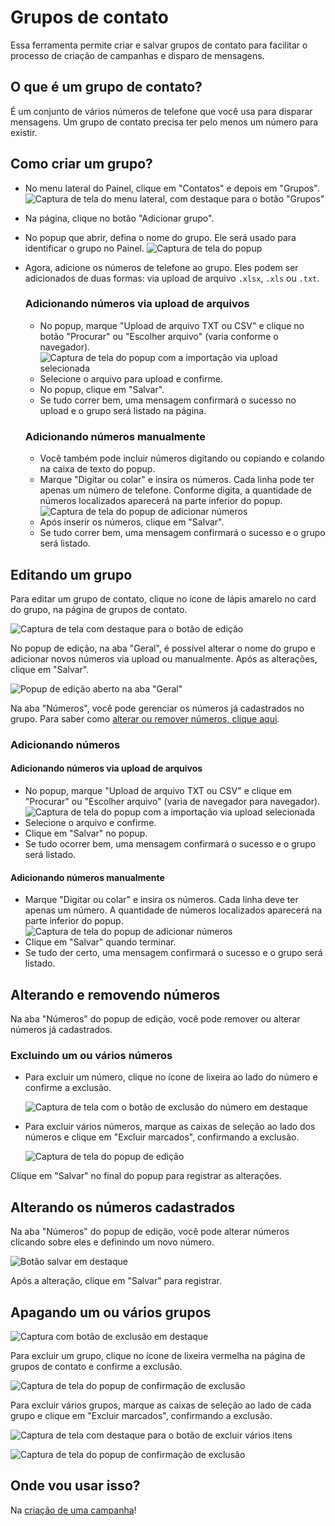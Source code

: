 <script setup>
  import NoteComponent from './components/Note.md';
  import AsideArticle from './components/AsideArticle.vue';
</script>

<div style="margin-bottom: 2rem">
  <NoteComponent/>
</div>

# Grupos de contato

Essa ferramenta permite criar e salvar grupos de contato para facilitar o processo de criação de campanhas e disparo de mensagens.

<AsideArticle/>

## O que é um grupo de contato?

É um conjunto de vários números de telefone que você usa para disparar mensagens. Um grupo de contato precisa ter pelo menos um número para existir.

## Como criar um grupo?

- No menu lateral do Painel, clique em "Contatos" e depois em "Grupos".
  ![Captura de tela do menu lateral, com destaque para o botão "Grupos"](/img/tutorial/contact-group.png)
- Na página, clique no botão "Adicionar grupo".
- No popup que abrir, defina o nome do grupo. Ele será usado para identificar o grupo no Painel.
  ![Captura de tela do popup](/img/tutorial/popup-new-group.png)

- Agora, adicione os números de telefone ao grupo. Eles podem ser adicionados de duas formas: via upload de arquivo `.xlsx`, `.xls` ou `.txt`.

  ### Adicionando números via upload de arquivos
    - No popup, marque "Upload de arquivo TXT ou CSV" e clique no botão "Procurar" ou "Escolher arquivo" (varia conforme o navegador).
      ![Captura de tela do popup com a importação via upload selecionada](/img/tutorial/upload-selected-group.png)
    - Selecione o arquivo para upload e confirme.
    - No popup, clique em "Salvar".
    - Se tudo correr bem, uma mensagem confirmará o sucesso no upload e o grupo será listado na página.

  ### Adicionando números manualmente
    - Você também pode incluir números digitando ou copiando e colando na caixa de texto do popup.
    - Marque "Digitar ou colar" e insira os números. Cada linha pode ter apenas um número de telefone. Conforme digita, a quantidade de números localizados aparecerá na parte inferior do popup.
      ![Captura de tela do popup de adicionar números](/img/tutorial/group-add-text.png)
    - Após inserir os números, clique em "Salvar".
    - Se tudo correr bem, uma mensagem confirmará o sucesso e o grupo será listado.

## Editando um grupo

Para editar um grupo de contato, clique no ícone de lápis amarelo no card do grupo, na página de grupos de contato.

![Captura de tela com destaque para o botão de edição](/img/tutorial/edit-group.png)

No popup de edição, na aba "Geral", é possível alterar o nome do grupo e adicionar novos números via upload ou manualmente. Após as alterações, clique em "Salvar".

![Popup de edição aberto na aba "Geral"](/img/tutorial/geral-popup-group.png)

Na aba "Números", você pode gerenciar os números já cadastrados no grupo. Para saber como [alterar ou remover números, clique aqui](#alterando-e-removendo-numeros).

### Adicionando números

#### Adicionando números via upload de arquivos
- No popup, marque "Upload de arquivo TXT ou CSV" e clique em "Procurar" ou "Escolher arquivo" (varia de navegador para navegador).
  ![Captura de tela do popup com a importação via upload selecionada](/img/tutorial/upload-selected-group.png)
- Selecione o arquivo e confirme.
- Clique em "Salvar" no popup.
- Se tudo ocorrer bem, uma mensagem confirmará o sucesso e o grupo será listado.

#### Adicionando números manualmente
- Marque "Digitar ou colar" e insira os números. Cada linha deve ter apenas um número. A quantidade de números localizados aparecerá na parte inferior do popup.
  ![Captura de tela do popup de adicionar números](/img/tutorial/group-add-text.png)
- Clique em "Salvar" quando terminar.
- Se tudo der certo, uma mensagem confirmará o sucesso e o grupo será listado.

## Alterando e removendo números

Na aba "Números" do popup de edição, você pode remover ou alterar números já cadastrados.

### Excluindo um ou vários números
- Para excluir um número, clique no ícone de lixeira ao lado do número e confirme a exclusão.

  ![Captura de tela com o botão de exclusão do número em destaque](/img/tutorial/delete-number-popup.png)

- Para excluir vários números, marque as caixas de seleção ao lado dos números e clique em "Excluir marcados", confirmando a exclusão.

  ![Captura de tela do popup de edição](/img/tutorial/select-multiple-numbers.png)

Clique em "Salvar" no final do popup para registrar as alterações.

## Alterando os números cadastrados

Na aba "Números" do popup de edição, você pode alterar números clicando sobre eles e definindo um novo número.

![Botão salvar em destaque](/img/tutorial/btn-cancel-edit-group.png)

Após a alteração, clique em "Salvar" para registrar.

## Apagando um ou vários grupos

![Captura com botão de exclusão em destaque](/img/tutorial/btn-trash-group.png)

Para excluir um grupo, clique no ícone de lixeira vermelha na página de grupos de contato e confirme a exclusão.

![Captura de tela do popup de confirmação de exclusão](/img/tutorial/confirm-group.png)

Para excluir vários grupos, marque as caixas de seleção ao lado de cada grupo e clique em "Excluir marcados", confirmando a exclusão.

![Captura de tela com destaque para o botão de excluir vários itens](/img/tutorial/btn-delete-all-groups.png)

![Captura de tela do popup de confirmação de exclusão](/img/tutorial/confirm-delete-all-group.png)

## Onde vou usar isso?

Na [criação de uma campanha](/create-campaign#passo-2-informar-os-destinatarios)!
